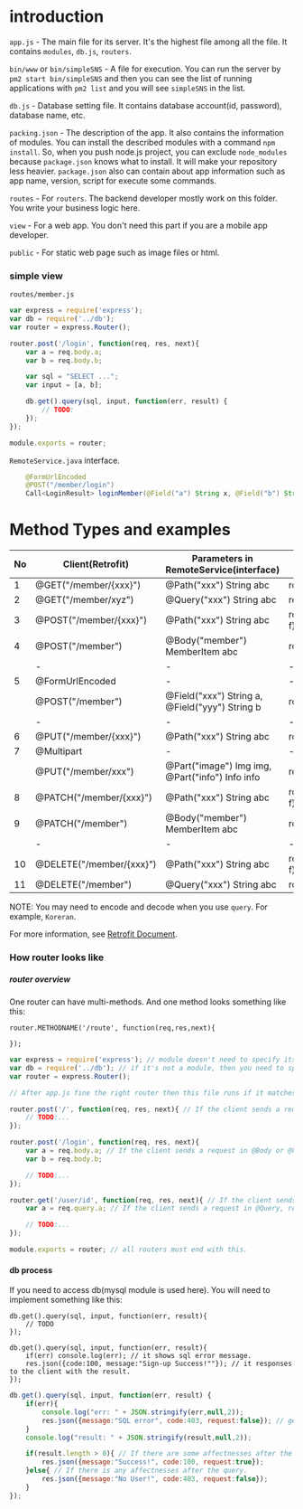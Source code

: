 # introduction

`app.js` - The main file for its server. It's the highest file among all the file. It contains `modules`, `db.js`, `routers`.

`bin/www` or `bin/simpleSNS` - A file for execution. You can run the server by `pm2 start bin/simpleSNS` and then you can see the list of running applications with `pm2 list` and you will see `simpleSNS` in the list.

`db.js` - Database setting file. It contains database account(id, password), database name, etc.

`packing.json` - The description of the app. It also contains the information of modules. You can install the described modules with a command `npm install`. So, when you push node.js project, you can exclude `node_modules` because `package.json` knows what to install. It will make your repository less heavier. `package.json` also can contain about app information such as app name, version, script for execute some commands.

`routes` - For `routers`. The backend developer mostly work on this folder. You write your business logic here.

`view` - For a web app. You don't need this part if you are a mobile app developer.

`public` - For static web page such as image files or html.

### simple view

`routes/member.js`

```javascript
var express = require('express');
var db = require('../db');
var router = express.Router();

router.post('/login', function(req, res, next){
	var a = req.body.a;
	var b = req.body.b;

	var sql = "SELECT ...";
	var input = [a, b];

	db.get().query(sql, input, function(err, result) {
		// TODO:
	});
});

module.exports = router;
```

`RemoteService.java` interface.

```java
    @FormUrlEncoded
    @POST("/member/login")
    Call<LoginResult> loginMember(@Field("a") String x, @Field("b") String y);
```

# Method Types and examples

| No | Client(Retrofit)         | Parameters in RemoteService(interface)          | Nodejs(method)            | Nodejs(get data)       |
| -- | ------------------------ |-------------------------------------------------| --------------------------| -----------------------|
| 1  | @GET("/member/{xxx}")    | @Path("xxx") String abc                         | router.get('/:xxx', f)    | req.params.xxx         |
| 2  | @GET("/member/xyz")      | @Query("xxx") String abc                        | router.get('/xyz', f)     | req.query.xxx          |
| 3  | @POST("/member/{xxx}")   | @Path("xxx") String abc                         | router.post('/:xxx', f)   | req.params.xxx         |
| 4  | @POST("/member")         | @Body("member") MemberItem abc                  | router.post('/', f)       | req.body.member.xxx    |
|    |            -             |                      -                          |            -              | req.body.member.yyy    |
| 5  | @FormUrlEncoded          |                      -                          |            -              |           -            |
|    | @POST("/member")         | @Field("xxx") String a, @Field("yyy") String b  | router.post('/', f)       | req.body.xxx           |
|    |            -             |                      -                          |            -              | req.body.yyy           |
| 6  | @PUT("/member/{xxx}")    | @Path("xxx") String abc                         | router.put('/:xxx', f)    | req.params.xxx         |
| 7  | @Multipart               |                      -                          |            -              |           -            |
|    | @PUT("/member/xxx")      | @Part("image") Img img, @Part("info") Info info | router.put('/xxx', f)     | [Multiparty Library](https://github.com/pillarjs/multiparty)               |
| 8  | @PATCH("/member/{xxx}")  | @Path("xxx") String abc                         | router.patch('/:xxx', f)  | req.params.xxx         |
| 9  | @PATCH("/member")        | @Body("member") MemberItem abc                  | router.patch('/', f)      | req.body.member.xxx    |
|    |            -             |                      -                          |            -              | req.body.member.yyy    |     
| 10 | @DELETE("/member/{xxx}") | @Path("xxx") String abc                         | router.delete('/:xxx', f) | req.params.xxx         |
| 11 | @DELETE("/member")       | @Query("xxx") String abc                        | router.delete('/', f)     | req.query.xxx          |

NOTE: You may need to encode and decode when you use `query`. For example, `Koreran`.

For more information, see [Retrofit Document](http://devflow.github.io/retrofit-kr).

### How router looks like

##### router overview

One router can have multi-methods. And one method looks something like this:
```
router.METHODNAME('/route', function(req,res,next){

});
```

```javascript
var express = require('express'); // module doesn't need to specify its path.
var db = require('../db'); // if it's not a module, then you need to specify the correct path.
var router = express.Router();

// After app.js fine the right router then this file runs if it matches and even in this router, There are many routes like below:

router.post('/', function(req, res, next){ // If the client sends a request with POST method, then you need to use `router.post`.
	// TODO:...
});

router.post('/login', function(req, res, next){
	var a = req.body.a; // If the client sends a request in @Body or @Field, you need to get the data with req.body.item_name;
	var b = req.body.b;

	// TODO:...
});

router.get('/user/id', function(req, res, next){ // If the client sends a request with GET method, then you need to use `router.get`.
	var a = req.query.a; // If the client sends a request in @Query, req.query.item_name or in @Path, you need req.params.item_name

	// TODO:...
});

module.exports = router; // all routers must end with this.
```

#### db process

If you need to access db(mysql module is used here). You will need to implement something like this:

```
db.get().query(sql, input, function(err, result){
    // TODO
});
```

```
db.get().query(sql, input, function(err, result){
    if(err) console.log(err); // it shows sql error message.
    res.json({code:100, message:"Sign-up Success!""}); // it responses to the client with the result.
});
```

```javascript
db.get().query(sql, input, function(err, result) {
	if(err){
		console.log("err: " + JSON.stringify(err,null,2));
		res.json({message:"SQL error", code:403, request:false}); // get the json data. The client would need `Gson`.
	}
	console.log("result: " + JSON.stringify(result,null,2));

	if(result.length > 0){ // If there are some affectnesses after the query, it shows how many rows has been affected by length.
		res.json({message:"Success!", code:100, request:true});
	}else{ // If there is any affectnesses after the query.
		res.json({message:"No User!", code:403, request:false});
	}
});
```
